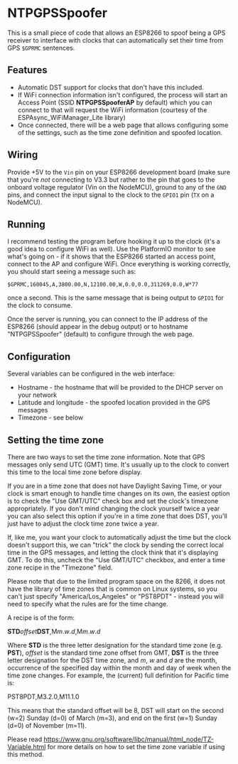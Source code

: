 # NTPGPSSpoofer

This is a small piece of code that allows an ESP8266 to spoof being a
GPS receiver to interface with clocks that can automatically set their
time from GPS `$GPRMC` sentences.

## Features

- Automatic DST support for clocks that don't have this included.
- If WiFi connection information isn't configured, the process will start an Access Point (SSID **NTPGPSSpooferAP** by default) which you can connect to that will request the WiFi information (courtesy of the ESPAsync_WiFiManager_Lite library)
- Once connected, there will be a web page that allows configuring some of the settings, such as the time zone definition and spoofed location.

## Wiring

Provide +5V to the `Vin` pin on your ESP8266 development board (make sure that you're _not_ connecting to V3.3 but rather to the pin that goes to the onboard voltage regulator (Vin on the NodeMCU), ground to any of the `GND` pins, and connect the input signal to the clock to the `GPIO1` pin (`TX` on a NodeMCU).

## Running

I recommend testing the program before hooking it up to the clock (it's a good idea to configure WiFi as well). Use the PlatformIO monitor to see what's going on - if it shows that the ESP8266 started an access point, connect to the AP and configure WiFi. Once everything is working correctly, you should start seeing a message such as:

`$GPRMC,160045,A,3800.00,N,12100.00,W,0.0,0.0,311269,0.0,W*77`

once a second. This is the same message that is being output to `GPIO1` for the clock to consume.

Once the server is running, you can connect to the IP address of the ESP8266 (should appear in the debug output) or to hostname "NTPGPSSpoofer" (default) to configure through the web page.

## Configuration

Several variables can be configured in the web interface:

- Hostname - the hostname that will be provided to the DHCP server on your network
- Latitude and longitude - the spoofed location provided in the GPS messages
- Timezone - see below

## Setting the time zone

There are two ways to set the time zone information. Note that GPS messages only send UTC (GMT) time. It's usually up to the clock to convert this time to the local time zone before display.

If you are in a time zone that does not have Daylight Saving Time, or your clock is smart enough to handle time changes on its own, the easiest option is to check the "Use GMT/UTC" check box and set the clock's timezone appropriately. If you don't mind changing the clock yourself twice a year you can also select this option if you're in a time zone that does DST, you'll just have to adjust the clock time zone twice a year.

If, like me, you want your clock to automatically adjust the time but the clock doesn't support this, we can "trick" the clock by sending the correct local time in the GPS messages, and letting the clock think that it's displaying GMT. To do this, uncheck the "Use GMT/UTC" checkbox, and enter a time zone recipe in the "Timezone" field.

Please note that due to the limited program space on the 8266, it does not have the library of time zones that is common on Linux systems, so you can't just specify "America/Los_Angeles" or "PST8PDT" - instead you will need to specify what the rules are for the time change.

A recipe is of the form:

**STD***offset***DST**,M*m*.*w*.*d*,M*m*.*w*.*d*

Where **STD** is the three letter designation for the standard time zone (e.g. **PST**), *offset* is the standard time zone offset from GMT, **DST** is the three letter designation for the DST time zone, and *m*, *w* and *d* are the month, occurrence of the specified day within the month and day of week when the time zone changes. For example, the (current) full definition for Pacific time is:

PST8PDT,M3.2.0,M11.1.0

This means that the standard offset will be 8, DST will start on the second (w=2) Sunday (d=0) of March (m=3), and end on the first (w=1) Sunday (d=0) of November (m=11).

Please read https://www.gnu.org/software/libc/manual/html_node/TZ-Variable.html for more details on how to set the time zone variable if using this method.
